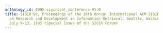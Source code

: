 ```yaml
---
anthology_id: 1995.sigirconf_conference-95.0
title: SIGIR'95, Proceedings of the 18th Annual International ACM SIGIR Conference
  on Research and Development in Information Retrieval. Seattle, Washington, USA,
  July 9-13, 1995 (Special Issue of the SIGIR Forum)
---
```

